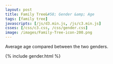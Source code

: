 ```yaml
---
layout: post
title: Family Tree&#58; Gender &amp; Age
tags: [family tree]
javascripts: [/js/d3.min.js, /js/c3.min.js]
csses: [/css/c3.css, /css/gender.css]
image: /images/Family-Tree-icon-200.png
---
```


Average age compared between the two genders.

{% include gender.html %}
